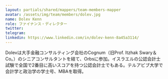 ```yaml
---
layout: partials/shared/mappers/team-members-mapper
avatar: /assets/img/team/members/dolev.jpg
name: Dolev Kenn
role: ファイナンス・ディレクター
twitter:
telegram:
linkedin: https://www.linkedin.com/in/dolev-kenn-8a45a3114/
---
```


Dolevは大手金融コンサルティング会社のCognum（旧Prof. Itzhak Swary＆Co。）のシニアコンサルタントを経て、Orbsに参加。イスラエルの公認会計士試験で全国で2番目に高いスコアを持つ公認会計士でもある。テルアビブ大学で会計学と政治学の学士号、MBAを取得。

